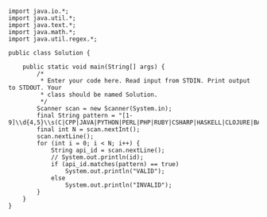 <pre><code>
import java.io.*;
import java.util.*;
import java.text.*;
import java.math.*;
import java.util.regex.*;

public class Solution {

    public static void main(String[] args) {
        /*
         * Enter your code here. Read input from STDIN. Print output to STDOUT. Your
         * class should be named Solution.
         */
        Scanner scan = new Scanner(System.in);
        final String pattern = "[1-9]\\d{4,5}\\s(C|CPP|JAVA|PYTHON|PERL|PHP|RUBY|CSHARP|HASKELL|CLOJURE|BASH|SCALA|ERLANG|CLISP|LUA|BRAINFUCK|JAVASCRIPT|GO|D|OCAML|R|PASCAL|SBCL|DART|GROOVY|OBJECTIVEC)";
        final int N = scan.nextInt();
        scan.nextLine();
        for (int i = 0; i < N; i++) {
            String api_id = scan.nextLine();
            // System.out.println(id);
            if (api_id.matches(pattern) == true)
                System.out.println("VALID");
            else
                System.out.println("INVALID");
        }
    }
}
</code></pre>